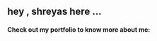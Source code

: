 <h2>hey , shreyas here ... </h2>
<h4>Check out my portfolio to know more about me: <a href="shreyashadawale.netlify.app"></a></h4>
